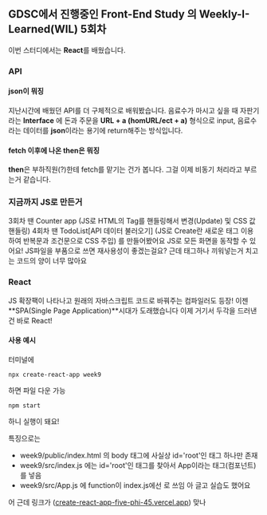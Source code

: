 ## GDSC에서 진행중인 Front-End Study 의 Weekly-I-Learned(WIL) 5회차

이번 스터디에서는 **React**를 배웠습니다.

### API

#### json이 뭐징

지난시간에 배웠던 API를 더 구체적으로 배워봤습니다.
음료수가 마시고 싶을 때
자판기라는 **Interface** 에
돈과 주문을 **URL + a (homURL/ect + a)** 형식으로 input,
음료수라는 데이터를 **json**이라는 용기에 return해주는 방식입니다.

#### fetch 이후에 나온 then은 뭐징

**then**은 부하직원(?)한테 fetch를 맡기는 건가 봅니다.
그걸 이제 비동기 처리라고 부르는거 같습니다.


### 지금까지 JS로 만든거

3회차 땐 Counter app (JS로 HTML의 Tag를 핸들링해서 변경(Update) 및 CSS 값 핸들링)
4회차 땐 TodoList[API 데이터 불러오기] (JS로 Create란 새로운 태그 이용하여 반복문과 조건문으로 CSS 주입) 
를 만들어봤어요
JS로 모든 화면을 동작할 수 있어요! JS파일을 부품으로 쓰면 재사용성이 좋겠는걸요?
근데 태그하나 끼워넣는거 치고는 코드의 양이 너무 많아요

### React

JS 확장팩이 나타나고 원래의 자바스크립트 코드로 바꿔주는 컴파일러도 등장!
이젠 **SPA(Single Page Application)**시대가 도래했습니다
이제 거기서 두각을 드러낸건 바로 React!

#### 사용 예시
터미널에
```
npx create-react-app week9
```
하면 파일 다운 가능
```
npm start
```
하니 실행이 돼요!

특징으로는
- week9/public/index.html 의 body 태그에 사실상 id='root'인 태그 하나만 존재
- week9/src/index.js 에는 id='root'인 태그를 찾아서 App이라는 태그(컴포넌트)를 넣음
- week9/src/App.js 에 function이 index.js에선 <App />로 쓰임
아 글고 실습도 했어요

어 근데 링크가
([create-react-app-five-phi-45.vercel.app](https://create-react-app-yunjanghyeons-projects.vercel.app/)) 맞나